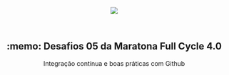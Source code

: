 <p align="center">
  <a href="https://maratona.fullcycle.com.br/" target="blank"><img src="http://maratona.fullcycle.com.br/static/site/img/logo-fullcycle.png"/></a>
</p>

<br>

<h2 align = "center">
  :memo: Desafios 05 da Maratona Full Cycle 4.0
</h2>
<p align = "center"> 
  Integração contínua e boas práticas com Github
</p>

